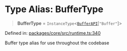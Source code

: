 # Type Alias: BufferType

> **BufferType** = `InstanceType`\<[`BufferAPI`](runtime.Interface.BufferAPI.md)\[`"Buffer"`\]\>

Defined in: [packages/core/src/runtime.ts:340](https://github.com/vdeantoni/unblessed/blob/alpha/packages/core/src/runtime.ts#L340)

Buffer type alias for use throughout the codebase
